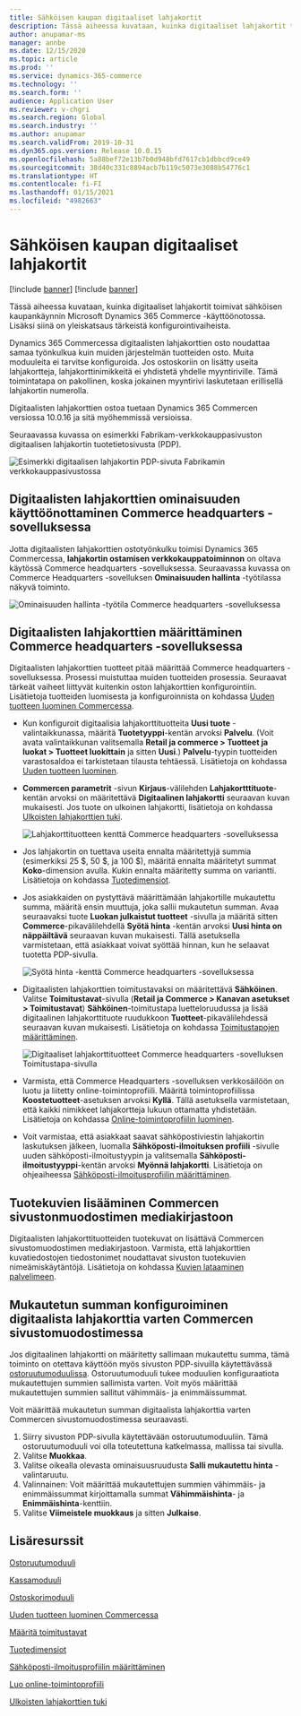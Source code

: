 ```yaml
---
title: Sähköisen kaupan digitaaliset lahjakortit
description: Tässä aiheessa kuvataan, kuinka digitaaliset lahjakortit toimivat sähköisen kaupankäynnin Microsoft Dynamics 365 Commerce -käyttöönotossa. Lisäksi siinä on yleiskatsaus tärkeistä konfigurointivaiheista.
author: anupamar-ms
manager: annbe
ms.date: 12/15/2020
ms.topic: article
ms.prod: ''
ms.service: dynamics-365-commerce
ms.technology: ''
ms.search.form: ''
audience: Application User
ms.reviewer: v-chgri
ms.search.region: Global
ms.search.industry: ''
ms.author: anupamar
ms.search.validFrom: 2019-10-31
ms.dyn365.ops.version: Release 10.0.15
ms.openlocfilehash: 5a88bef72e13b7b0d948bfd7617cb1dbbcd9ce49
ms.sourcegitcommit: 38d40c331c8894acb7b119c5073e3088b54776c1
ms.translationtype: HT
ms.contentlocale: fi-FI
ms.lasthandoff: 01/15/2021
ms.locfileid: "4982663"
---
```

# <a name="e-commerce-digital-gift-cards"></a>Sähköisen kaupan digitaaliset lahjakortit

[!include [banner](includes/banner.md)]
[!include [banner](includes/preview-banner.md)]

Tässä aiheessa kuvataan, kuinka digitaaliset lahjakortit toimivat sähköisen kaupankäynnin Microsoft Dynamics 365 Commerce -käyttöönotossa. Lisäksi siinä on yleiskatsaus tärkeistä konfigurointivaiheista.

Dynamics 365 Commercessa digitaalisten lahjakorttien osto noudattaa samaa työnkulkua kuin muiden järjestelmän tuotteiden osto. Muita moduuleita ei tarvitse konfiguroida. Jos ostoskoriin on lisätty useita lahjakortteja, lahjakorttinimikkeitä ei yhdistetä yhdelle myyntiriville. Tämä toimintatapa on pakollinen, koska jokainen myyntirivi laskutetaan erillisellä lahjakortin numerolla.

Digitaalisten lahjakorttien ostoa tuetaan Dynamics 365 Commercen versiossa 10.0.16 ja sitä myöhemmissä versioissa.

Seuraavassa kuvassa on esimerkki Fabrikam-verkkokauppasivuston digitaalisen lahjakortin tuotetietosivusta (PDP).

![Esimerkki digitaalisen lahjakortin PDP-sivuta Fabrikamin verkkokauppasivustossa](./media/GiftcardPDP.PNG)

## <a name="turn-on-the-digital-gift-card-feature-in-commerce-headquarters"></a>Digitaalisten lahjakorttien ominaisuuden käyttöönottaminen Commerce headquarters -sovelluksessa

Jotta digitaalisten lahjakorttien ostotyönkulku toimisi Dynamics 365 Commercessa, **lahjakortin ostamisen verkkokauppatoiminnon** on oltava käytössä Commerce headquarters -sovelluksessa. Seuraavassa kuvassa on Commerce Headquarters -sovelluksen **Ominaisuuden hallinta** -työtilassa näkyvä toiminto.

![Ominaisuuden hallinta -työtila Commerce headquarters -sovelluksessa](./media/Featureflag.PNG)

## <a name="configure-a-digital-gift-card-in-commerce-headquarters"></a>Digitaalisten lahjakorttien määrittäminen Commerce headquarters -sovelluksessa

Digitaalisten lahjakorttien tuotteet pitää määrittää Commerce headquarters -sovelluksessa. Prosessi muistuttaa muiden tuotteiden prosessia. Seuraavat tärkeät vaiheet liittyvät kuitenkin oston lahjakorttien konfigurointiin. Lisätietoja tuotteiden luomisesta ja konfiguroinnista on kohdassa [Uuden tuotteen luominen Commercessa](create-new-product-commerce.md).

- Kun konfiguroit digitaalisia lahjakorttituotteita **Uusi tuote** -valintaikkunassa, määritä **Tuotetyyppi**-kentän arvoksi **Palvelu**. (Voit avata valintaikkunan valitsemalla **Retail ja commerce \> Tuotteet ja luokat \> Tuotteet luokittain** ja sitten **Uusi**.) **Palvelu**-tyypin tuotteiden varastosaldoa ei tarkistetaan tilausta tehtäessä. Lisätietoja on kohdassa [Uuden tuotteen luominen](create-new-product-commerce.md#create-a-new-product).
- **Commercen parametrit** -sivun **Kirjaus**-välilehden **Lahjakortttituote**-kentän arvoksi on määritettävä **Digitaalinen lahjakortti** seuraavan kuvan mukaisesti. Jos tuote on ulkoinen lahjakortti, lisätietoja on kohdassa [Ulkoisten lahjakorttien tuki](./dev-itpro/gift-card.md).

    ![Lahjakorttituotteen kenttä Commerce headquarters -sovelluksessa](./media/PostGiftcard.png)

- Jos lahjakortin on tuettava useita ennalta määritettyjä summia (esimerkiksi 25 $, 50 $, ja 100 $), määritä ennalta määritetyt summat **Koko**-dimension avulla. Kukin ennalta määritetty summa on variantti. Lisätietoja on kohdassa [Tuotedimensiot](https://docs.microsoft.com/dynamics365/supply-chain/pim/product-dimensions?toc=/dynamics365/retail/toc.json).
- Jos asiakkaiden on pystyttävä määrittämään lahjakortille mukautettu summa, määritä ensin muuttuja, joka sallii mukautetun summan. Avaa seuraavaksi tuote **Luokan julkaistut tuotteet** -sivulla ja määritä sitten **Commerce**-pikavälilehdellä **Syötä hinta** -kentän arvoksi **Uusi hinta on näppäiltävä** seuraavan kuvan mukaisesti. Tällä asetuksella varmistetaan, että asiakkaat voivat syöttää hinnan, kun he selaavat tuotetta PDP-sivulla.

    ![Syötä hinta -kenttä Commerce headquarters -sovelluksessa](./media/KeyInPrice.png)

- Digitaalisten lahjakorttien toimitustavaksi on määritettävä **Sähköinen**. Valitse **Toimitustavat**-sivulla (**Retail ja Commerce \> Kanavan asetukset \> Toimitustavat**) **Sähköinen**-toimitustapa luetteloruudussa ja lisää digitaalinen lahjakorttituote ruudukkoon **Tuotteet**-pikavälilehdessä seuraavan kuvan mukaisesti. Lisätietoja on kohdassa [Toimitustapojen määrittäminen](https://docs.microsoft.com/dynamicsax-2012/appuser-itpro/set-up-modes-of-delivery).

    ![Digitaaliset lahjakorttituotteet Commerce headquarters -sovelluksen Toimitustapa-sivulla](./media/ElectronicMode.PNG)

- Varmista, että Commerce Headquarters -sovelluksen verkkosäilöön on luotu ja liitetty online-toimintoprofiili. Määritä toimintoprofiilissa **Koostetuotteet**-asetuksen arvoksi **Kyllä**. Tällä asetuksella varmistetaan, että kaikki nimikkeet lahjakortteja lukuun ottamatta yhdistetään. Lisätietoja on kohdassa [Online-toimintoprofiilin luominen](online-functionality-profile.md).
- Voit varmistaa, että asiakkaat saavat sähköpostiviestin lahjakortin laskutuksen jälkeen, luomalla **Sähköposti-ilmoituksen profiili** -sivulle uuden sähköposti-ilmoitustyypin ja valitsemalla **Sähköposti-ilmoitustyyppi**-kentän arvoksi **Myönnä lahjakortti**. Lisätietoja on ohjeaiheessa [Sähköposti-ilmoitusprofiilin määrittäminen](email-notification-profiles.md).

## <a name="add-product-images-to-the-commerce-site-builder-media-library"></a>Tuotekuvien lisääminen Commercen sivustonmuodostimen mediakirjastoon

Digitaalisten lahjakorttituotteiden tuotekuvat on lisättävä Commercen sivustomuodostimen mediakirjastoon. Varmista, että lahjakorttien kuvatiedostojen tiedostonimet noudattavat sivuston tuotekuvien nimeämiskäytäntöjä. Lisätietoja on kohdassa [Kuvien lataaminen palvelimeen](dam-upload-images.md).

## <a name="configure-a-custom-amount-for-a-digital-gift-card-in-commerce-site-builder"></a>Mukautetun summan konfiguroiminen digitaalista lahjakorttia varten Commercen sivustomuodostimessa

Jos digitaalinen lahjakortti on määritetty sallimaan mukautettu summa, tämä toiminto on otettava käyttöön myös sivuston PDP-sivuilla käytettävässä [ostoruutumoduulissa](add-buy-box.md). Ostoruutumoduuli tukee moduulien konfiguraatiota mukautettujen summien sallimista varten. Voit myös määrittää mukautettujen summien sallitut vähimmäis- ja enimmäissummat.

Voit määrittää mukautetun summan digitaalista lahjakorttia varten Commercen sivustomuodostimessa seuraavasti.

1. Siirry sivuston PDP-sivulla käytettävään ostoruutumoduuliin. Tämä ostoruutumoduuli voi olla toteutettuna katkelmassa, mallissa tai sivulla.
1. Valitse **Muokkaa**.
1. Valitse oikealla olevasta ominaisuusruudusta **Salli mukautettu hinta** -valintaruutu.
1. Valinnainen: Voit määrittää mukautettujen summien vähimmäis- ja enimmäissummat kirjoittamalla summat **Vähimmäishinta**- ja **Enimmäishinta**-kenttiin.
1. Valitse **Viimeistele muokkaus** ja sitten **Julkaise**.

## <a name="additional-resources"></a>Lisäresurssit

[Ostoruutumoduuli](add-buy-box.md)

[Kassamoduuli](add-checkout-module.md)

[Ostoskorimoduuli](add-cart-module.md)

[Uuden tuotteen luominen Commercessa](create-new-product-commerce.md)

[Määritä toimitustavat](https://docs.microsoft.com/dynamicsax-2012/appuser-itpro/set-up-modes-of-delivery)

[Tuotedimensiot](https://docs.microsoft.com/dynamics365/supply-chain/pim/product-dimensions?toc=/dynamics365/retail/toc.json)

[Sähköposti-ilmoitusprofiilin määrittäminen](email-notification-profiles.md)

[Luo online-toimintoprofiili](online-functionality-profile.md)

[Ulkoisten lahjakorttien tuki](./dev-itpro/gift-card.md)
